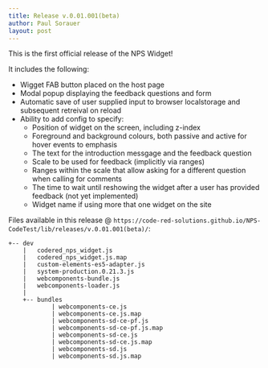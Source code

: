 ```yaml
--- 
title: Release v.0.01.001(beta) 
author: Paul Sorauer 
layout: post 
--- 
```


This is the first official release of the NPS Widget!

It includes the following:

- Wigget FAB button placed on the host page
- Modal popup displaying the feedback questions and form
- Automatic save of user supplied input to browser localstorage and subsequent retreival on reload
- Ability to add config to specify:
    - Position of widget on the screen, including z-index
    - Foreground and background colours, both passive and active for hover events to emphasis
    - The text for the introduction messgage and the feedback question
    - Scale to be used for feedback (implicitly via ranges)
    - Ranges within the scale that allow asking for a different question when calling for comments
    - The time to wait until reshowing the widget after a user has provided feedback (not yet implemented)
    - Widget name if using more that one widget on the site


Files available in this release @ `https://code-red-solutions.github.io/NPS-CodeTest/lib/releases/v.0.01.001(beta)/`:
```
+-- dev
    |   codered_nps_widget.js
    |   codered_nps_widget.js.map
    |   custom-elements-es5-adapter.js
    |   system-production.0.21.3.js
    |   webcomponents-bundle.js
    |   webcomponents-loader.js
    |
    +-- bundles
            | webcomponents-ce.js
            | webcomponents-ce.js.map
            | webcomponents-sd-ce-pf.js
            | webcomponents-sd-ce-pf.js.map
            | webcomponents-sd-ce.js
            | webcomponents-sd-ce.js.map
            | webcomponents-sd.js
            | webcomponents-sd.js.map
```